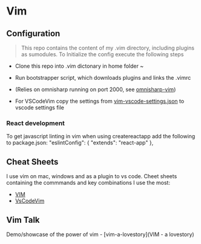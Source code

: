 # Vim 

## Configuration
> This repo contains the content of my .vim directory, including plugins as sumodules. To Initialize the config execute the following steps

- Clone this repo into .vim dictonary in home folder ~
- Run bootstrapper script, which downloads plugins and links the .vimrc
- (Relies on omnisharp running on port 2000, see [omnisharp-vim](https://github.com/OmniSharp/omnisharp-vim))


- For VSCodeVim copy the settings from [vim-vscode-settings.json](/configs/vim-vscode-settings.json) to vscode settings file 


### React development
To get javascript linting in vim when using createreactapp add the following to package.json:
"eslintConfig": {
  "extends": "react-app"
},

## Cheat Sheets
I use vim on mac, windows and as a plugin to vs code. Cheet sheets containing the commmands and key combinations I use the most:

- [VIM](/cheat-sheets/vim.md)
- [VsCodeVim](/cheat-sheets/vscodevim.md)

## Vim Talk
Demo/showcase of the power of vim - [vim-a-lovestory](VIM - a lovestory)

